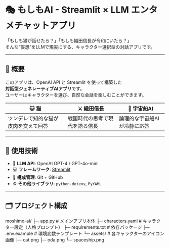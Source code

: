 # 🎭 もしもAI - Streamlit × LLM エンタメチャットアプリ

「もしも猫が話せたら？」「もしも織田信長が令和にいたら？」  
そんな“妄想”をLLMで現実にする、キャラクター選択型の対話アプリです。

---

## 🚀 概要

このアプリは、OpenAI API と Streamlit を使って構築した  
**対話型ジェネレーティブAIアプリ**です。  
ユーザーはキャラクターを選び、自然な会話を楽しむことができます。

| 🐱 猫 | ⚔️ 織田信長 | 🚀 宇宙船AI |
|------|-----------|------------|
| ツンデレで知的な猫が皮肉を交えて回答 | 戦国時代の思考で現代を語る信長 | 論理的な宇宙船AIが冷静に応答 |

---

## 🧰 使用技術

- 🧠 **LLM API**: OpenAI GPT-4 / GPT-4o-mini  
- 💻 **フレームワーク**: [Streamlit](https://streamlit.io/)  
- 📁 **構成管理**: Git + GitHub  
- ⚙️ **その他ライブラリ**: `python-dotenv`, `PyYAML`

---

## 🗂️ プロジェクト構成
moshimo-ai/
├─ app.py                # メインアプリ本体
├─ characters.yaml      # キャラクター設定（人格プロンプト）
├─ requirements.txt     # 依存パッケージ
├─ .env.example         # 環境変数テンプレート
└─ assets/              # 各キャラクターのアイコン画像
├─ cat.png
├─ oda.png
└─ spaceship.png
